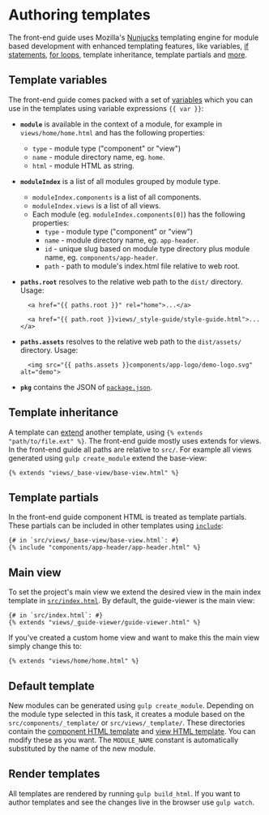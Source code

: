 # Authoring templates

The front-end guide uses Mozilla's [Nunjucks](http://mozilla.github.io/nunjucks/) templating engine for module based development with enhanced templating features, like variables, [if statements](http://mozilla.github.io/nunjucks/templating.html#if), [for loops](http://mozilla.github.io/nunjucks/templating.html#for), template inheritance, template partials and [more](http://mozilla.github.io/nunjucks/templating.html). 


## Template variables

The front-end guide comes packed with a set of [variables](http://mozilla.github.io/nunjucks/templating.html#variables) which you can use in the templates using variable expressions `{{ var }}`:
	
* **`module`** is available in the context of a module, for example in `views/home/home.html` and has the following properties:
	* `type` - module type ("component" or "view")
	* `name` - module directory name, eg. `home`.
	* `html` - module HTML as string.
	
* **`moduleIndex`** is a list of all modules grouped by module type.
	* `moduleIndex.components` is a list of all components. 
	* `moduleIndex.views` is a list of all views. 
	* Each module (eg. `moduleIndex.components[0]`) has the following properties: 
		* `type` - module type ("component" or "view")
		* `name` - module directory name, eg. `app-header`.
		* `id` - unique slug based on module type directory plus module name, eg. `components/app-header`.
		* `path` - path to module's index.html file relative to web root.

* **`paths.root`** resolves to the relative web path to the `dist/` directory. Usage:

		<a href="{{ paths.root }}" rel="home">...</a>
		
		<a href="{{ path.root }}views/_style-guide/style-guide.html">...</a>

* **`paths.assets`** resolves to the relative web path to the `dist/assets/` directory. Usage:

		<img src="{{ paths.assets }}components/app-logo/demo-logo.svg" alt="demo">		
* **`pkg`** contains the JSON of [`package.json`](../package.json).


## Template inheritance

A template can [extend](http://mozilla.github.io/nunjucks/templating.html#extends) another template, using `{% extends "path/to/file.ext" %}`. The front-end guide mostly uses extends for views. In the front-end guide all paths are relative to `src/`. For example all views generated using `gulp create_module` extend the base-view: 

	{% extends "views/_base-view/base-view.html" %}
	
	
## Template partials

In the front-end guide component HTML is treated as template partials. These partials can be included in other templates using [`include`](http://mozilla.github.io/nunjucks/templating.html#include):

	{# in `src/views/_base-view/base-view.html`: #}
	{% include "components/app-header/app-header.html" %}

	
## Main view

To set the project's main view we extend the desired view in the main index template in [`src/index.html`](../src/index.html). By default, the guide-viewer is the main view:

	{# in `src/index.html`: #}
	{% extends "views/_guide-viewer/guide-viewer.html" %}
	
If you've created a custom home view and want to make this the main view simply change this to:

	{% extends "views/home/home.html" %}

	
## Default template

New modules can be generated using `gulp create_module`. Depending on the module type selected in this task, it creates a module based on the `src/components/_template/` or `src/views/_template/`. These directories contain the [component HTML template](../src/components/_template/template.html) and [view HTML template](../src/views/_template/template.html). You can modify these as you want. The `MODULE_NAME` constant is automatically substituted by the name of the new module.

## Render templates

All templates are rendered by running `gulp build_html`. If you want to author templates and see the changes live in the browser use `gulp watch`.